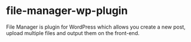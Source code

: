 # file-manager-wp-plugin
File Manager is plugin for WordPress which allows you create a new post, upload multiple files and output them on the front-end.
